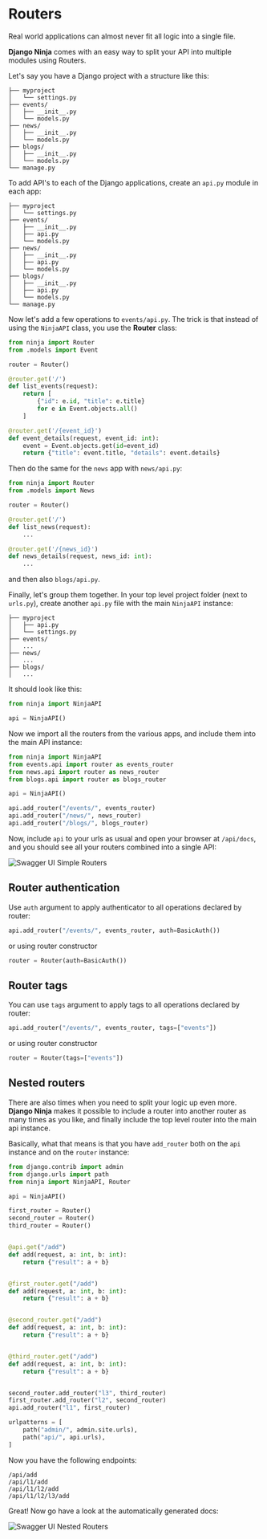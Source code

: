 # Routers

Real world applications can almost never fit all logic into a single file. 

**Django Ninja** comes with an easy way to split your API into multiple modules using Routers.

Let's say you have a Django project with a structure like this:


```
├── myproject
│   └── settings.py
├── events/
│   ├── __init__.py
│   └── models.py
├── news/
│   ├── __init__.py
│   └── models.py
├── blogs/
│   ├── __init__.py
│   └── models.py
└── manage.py
```

To add API's to each of the Django applications, create an `api.py` module in each app:

``` hl_lines="5 9 13"
├── myproject
│   └── settings.py
├── events/
│   ├── __init__.py
│   ├── api.py
│   └── models.py
├── news/
│   ├── __init__.py
│   ├── api.py
│   └── models.py
├── blogs/
│   ├── __init__.py
│   ├── api.py
│   └── models.py
└── manage.py
```

Now let's add a few operations to `events/api.py`. The trick is that instead of using the `NinjaAPI` class, you use the **Router** class:

```python  hl_lines="1 4 6 13"
from ninja import Router
from .models import Event

router = Router()

@router.get('/')
def list_events(request):
    return [
        {"id": e.id, "title": e.title}
        for e in Event.objects.all()
    ]

@router.get('/{event_id}')
def event_details(request, event_id: int):
    event = Event.objects.get(id=event_id)
    return {"title": event.title, "details": event.details}
```

Then do the same for the `news` app with `news/api.py`:

```python  hl_lines="1 4"
from ninja import Router
from .models import News

router = Router()

@router.get('/')
def list_news(request):
    ...

@router.get('/{news_id}')
def news_details(request, news_id: int):
    ...
```
and then also `blogs/api.py`.


Finally, let's group them together.
In your top level project folder (next to `urls.py`), create another `api.py` file with the main `NinjaAPI` instance:

``` hl_lines="2"
├── myproject
│   ├── api.py
│   └── settings.py
├── events/
│   ...
├── news/
│   ...
├── blogs/
│   ...

```

It should look like this:

```Python
from ninja import NinjaAPI

api = NinjaAPI()

```

Now we import all the routers from the various apps, and include them into the main API instance:

```Python hl_lines="2 3 4 8 9 10"
from ninja import NinjaAPI
from events.api import router as events_router
from news.api import router as news_router
from blogs.api import router as blogs_router

api = NinjaAPI()

api.add_router("/events/", events_router)
api.add_router("/news/", news_router)
api.add_router("/blogs/", blogs_router)
```

Now, include `api` to your urls as usual and open your browser at `/api/docs`, and you should see all your routers combined into a single API:


![Swagger UI Simple Routers](../img/simple-routers-swagger.png)


## Router authentication

Use `auth` argument to apply authenticator to all operations declared by router:

```Python
api.add_router("/events/", events_router, auth=BasicAuth())
```

or using router constructor
```Python
router = Router(auth=BasicAuth())
```

## Router tags

You can use `tags` argument to apply tags to all operations declared by router:

```Python
api.add_router("/events/", events_router, tags=["events"])
```

or using router constructor
```Python
router = Router(tags=["events"])
```


## Nested routers

There are also times when you need to split your logic up even more.
**Django Ninja** makes it possible to include a router into another router as many times as you like, and finally include the top level router into the main api instance.


Basically, what that means is that you have `add_router` both on the `api` instance and on the `router` instance:



```Python hl_lines="7 8 9 32 33 34"
from django.contrib import admin
from django.urls import path
from ninja import NinjaAPI, Router

api = NinjaAPI()

first_router = Router()
second_router = Router()
third_router = Router()


@api.get("/add")
def add(request, a: int, b: int):
    return {"result": a + b}


@first_router.get("/add")
def add(request, a: int, b: int):
    return {"result": a + b}


@second_router.get("/add")
def add(request, a: int, b: int):
    return {"result": a + b}


@third_router.get("/add")
def add(request, a: int, b: int):
    return {"result": a + b}


second_router.add_router("l3", third_router)
first_router.add_router("l2", second_router)
api.add_router("l1", first_router)

urlpatterns = [
    path("admin/", admin.site.urls),
    path("api/", api.urls),
]
```

Now you have the following endpoints:

```
/api/add
/api/l1/add
/api/l1/l2/add
/api/l1/l2/l3/add
```

Great! Now go have a look at the automatically generated docs:

![Swagger UI Nested Routers](../img/nested-routers-swagger.png)
